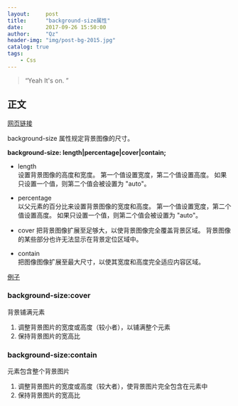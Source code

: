 ```yaml
---
layout:     post
title:      "background-size属性"
date:       2017-09-26 15:50:00
author:     "Qz"
header-img: "img/post-bg-2015.jpg"
catalog: true
tags:
    - Css
---
```


> “Yeah It's on. ”


## 正文
[网页链接](http://www.w3school.com.cn/cssref/pr_background-size.asp)

background-size 属性规定背景图像的尺寸。

**background-size: length|percentage|cover|contain;**

* length	
设置背景图像的高度和宽度。
第一个值设置宽度，第二个值设置高度。
如果只设置一个值，则第二个值会被设置为 "auto"。

* percentage	
以父元素的百分比来设置背景图像的宽度和高度。
第一个值设置宽度，第二个值设置高度。
如果只设置一个值，则第二个值会被设置为 "auto"。

* cover	
把背景图像扩展至足够大，以使背景图像完全覆盖背景区域。
背景图像的某些部分也许无法显示在背景定位区域中。

* contain	
  把图像图像扩展至最大尺寸，以使其宽度和高度完全适应内容区域。

[例子](http://www.topcss.org/demo/background-size-cover-contain.html)

### background-size:cover
背景铺满元素

1. 调整背景图片的宽度或高度（较小者），以铺满整个元素
2. 保持背景图片的宽高比

### background-size:contain
元素包含整个背景图片

1. 调整背景图片的宽度或高度（较大者），使背景图片完全包含在元素中
2. 保持背景图片的宽高比


